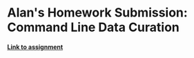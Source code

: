 # Alan's Homework Submission: Command Line Data Curation

#### [Link to assignment](https://cultureasdata-uiuc.github.io/is310-fall-2024/materials/creating-curating-humanities-data/04-virtual-environments#homework-command-line-data-curation)
